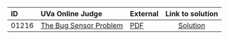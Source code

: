 | ID | UVa Online Judge | External | Link to solution |
|:---|:---|:---|:---:|
| 01216 | [The Bug Sensor Problem](https://onlinejudge.org/index.php?option=com_onlinejudge&Itemid=8&page=show_problem&problem=3657) | [PDF](https://onlinejudge.org/external/12/1216.pdf) | [Solution](https%3A//github.com/versenyi98/programming-contests/tree/master/UVa%20Online%20Judge/01216%2520-%2520The%2520Bug%2520Sensor%2520Problem)|
